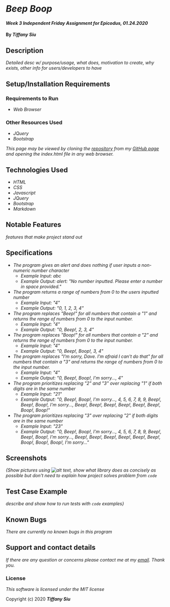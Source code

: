 # _Beep Boop_

#### _Week 3 Independent Friday Assignment for Epicodus, 01.24.2020_

#### By _**Tiffany Siu**_

## Description

_Detailed desc w/ purpose/usage, what does, motivation to create, why exists, other info for users/developers to have_

## Setup/Installation Requirements

### Requirements to Run
* _Web Browser_

### Other Resources Used
* _JQuery_
* _Bootstrap_

_This page may be viewed by cloning the [repository](https://github.com/TSiu88/programming-quiz.git) from my [GitHub page](https://github.com/TSiu88) and opening the index.html file in any web browser._

## Technologies Used

* _HTML_
* _CSS_
* _Javascript_
* _JQuery_
* _Bootstrap_
* _Markdown_

## Notable Features
_features that make project stand out_

## Specifications

* _The program gives an alert and does nothing if user inputs a non-numeric number character_
  * _Example Input: abc_
  * _Example Output: alert: "No number inputted. Please enter a number in space provided."_
* _The program returns a range of numbers from 0 to the users inputted number_
  * _Example Input: "4"_
  * _Example Output: "0, 1, 2, 3, 4"_
* _The program replaces "Beep!" for all numbers that contain a "1" and returns the range of numbers from 0 to the input number._
  * _Example Input: "4"_
  * _Example Output: "0, Beep!, 2, 3, 4"_
* _The program replaces "Boop!" for all numbers that contain a "2" and returns the range of numbers from 0 to the input number._
  * _Example Input: "4"_
  * _Example Output: "0, Beep!, Boop!, 3, 4"_
* _The program replaces "I'm sorry, Dave.  I'm afraid I can't do that" for all numbers that contain a "3" and returns the range of numbers from 0 to the input number._
  * _Example Input: "4"_
  * _Example Output: "0, Beep!, Boop!, I'm sorry..., 4"_
* _The program prioritizes replacing "2" and "3" over replacing "1" if both digits are in the same number_
  * _Example Input: "21"_
  * _Example Output: "0, Beep!, Boop!, I'm sorry..., 4, 5, 6, 7, 8, 9, Beep!, Beep!, Boop!, I'm sorry..., Beep!, Beep!, Beep!, Beep!, Beep!, Beep!, Boop!, Boop!"_
* _The program prioritizes replacing "3" over replacing "2" if both digits are in the same number_
  * _Example Input: "23"_
  * _Example Output: "0, Beep!, Boop!, I'm sorry..., 4, 5, 6, 7, 8, 9, Beep!, Beep!, Boop!, I'm sorry..., Beep!, Beep!, Beep!, Beep!, Beep!, Beep!, Boop!, Boop!, Boop!, I'm sorry..."_

## Screenshots
_{Show pictures using ![alt text](image.jpg), show what library does as concisely as possible but don't need to explain how project solves problem from `code`_

## Test Case Example
_describe and show how to run tests with `code` examples}_

## Known Bugs

_There are currently no known bugs in this program_

## Support and contact details

_If there are any question or concerns please contact me at my [email](mailto:tsiu88@gmail.com). Thank you._

### License

*This software is licensed under the MIT license*

Copyright (c) 2020 **_Tiffany Siu_**
